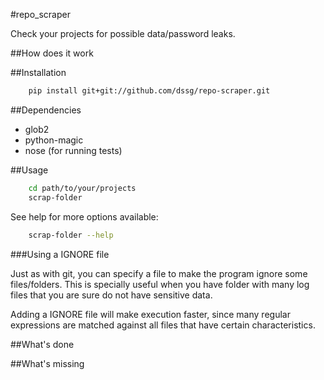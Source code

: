#repo_scraper

Check your projects for possible data/password leaks.

##How does it work

##Installation

```bash
    pip install git+git://github.com/dssg/repo-scraper.git
```

##Dependencies

* glob2
* python-magic
* nose (for running tests)

##Usage

```bash
    cd path/to/your/projects
    scrap-folder
```

See help for more options available:

```bash
    scrap-folder --help
```

###Using a IGNORE file

Just as with git, you can specify a file to make the program ignore some files/folders. This is specially useful when you have folder with many log files that you are sure do not have sensitive data.

Adding a IGNORE file will make execution faster, since many regular expressions are matched against all files that have certain characteristics.

##What's done

##What's missing